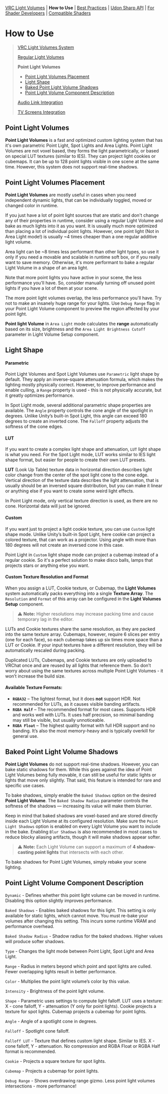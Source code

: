 [VRC Light Volumes](../README.md) | **How to Use** | [Best Practices](../Documentation/BestPractices.md) | [Udon Sharp API](../Documentation/UdonSharpAPI.md) | [For Shader Developers](../Documentation/ForShaderDevelopers.md) | [Compatible Shaders](../Documentation/CompatibleShaders.md)

# How to Use

> [VRC Light Volumes System](../Documentation/HowToUse.md)
>
> [Regular Light Volumes](../Documentation/HowToUse_RegularLightVolumes.md)
>
> **Point Light Volumes**
>
> - [Point Light Volumes Placement](#Point-Light-Volumes-Placement)
> - [Light Shape](#Light-Shape)
> - [Baked Point Light Volume Shadows](#Baked-Point-Light-Volume-Shadows)
> - [Point Light Volume Component Description](#Point-Light-Volume-Component-Description)
>
> [Audio Link Integration](../Documentation/HowToUse_AudioLinkIntegration.md)
>
> [TV Screens Integration](../Documentation/HowToUse_TVScreensIntegration.md)

## Point Light Volumes

**Point Light Volumes** is a fast and optimized custom lighting system that has it's own parametric Point Light, Spot Lights and Area Lights. Point Light Volumes are not voxel based, they forms the light parametrically, or based on special LUT textures (similar to IES). They can project light cookies or cubemaps. It can be up to 128 point lights visible in one scene at the same time. However, this system does not support real-time shadows.

## Point Light Volumes Placement

**Point Light Volumes** are mostly useful in cases when you need independent dynamic lights, that can be individually toggled, moved or changed color in runtime.

If you just have a lot of point light sources that are static and don't change any of their properties in runtime, consider using a regular Light Volume and bake as much lights into it as you want. It is usually much more optimized than placing a lot of individual point lights. However, one point light (Not in Area Light mode!) is usually ~4 times cheaper than a one regular additive light volume.

Area light can be ~8 times less performant than other light types, so use it only if you need a movable and scalable in runtime soft box, or if you really want to save memory. Otherwise, it's more performant to bake a regular Light Volume in a shape of an area light.

Note that more point lights you have active in your scene, the less performance you'll have. So, consider manually turning off unused point lights if you have a lot of them at your scene.

The more point light volumes overlap, the less performance you'll have. Try not to make an insanely huge range for your lights. Use `Debug Range` flag in your Point Light Volume component to preview the region affected by your point light.

**Point light Volume** in `Area Light` mode calculates the **range** automatically based on its size, brightness and the `Area Light Brightness Cutoff` parameter in Light Volume Setup component.

## Light Shape

#### Parametric

Point Light Volumes and Spot Light Volumes use `Parametric` light shape by default. They apply an inverse-square attenuation formula, which makes the lighting mostly physically correct. However, to improve performance and enable culling, a `Range` property is used - this is not physically accurate, but it greatly optimizes performance.

In Spot Light mode, several additional parametric shape properties are available. The `Angle` property controls the cone angle of the spotlight in degrees. Unlike Unity’s built-in Spot Light, this angle can exceed 180 degrees to create an inverted cone. The `Falloff` property adjusts the softness of the cone edges.

#### LUT

If you want to create a complex light shape and attenuation, `LUT` light shape is what you need. For the Spot Light mode, LUT works similar to IES light shape format, but easier for people to create their own LUT presets.

**LUT** (Look Up Table) texture data in horizontal direction describes light color change from the center of the spot light cone to the cone edge. Vertical direction of the texture data describes the light attenuation, that is usually should be an inversed square distribution, but you can make it linear or anything else if you want to create some weird light effects.

In Point Light mode, only vertical texture direction is used, as there are no cone. Horizontal data will just be ignored.

#### Custom

If you want just to project a light cookie texture, you can use `Custom` light shape mode. Unlike Unity’s built-in Spot Light, here cookie can project a colored texture, that can work as a projector. Using angle with more than 180 degrees will not create an inversed cone in this case.

Point Light in `Custom` light shape mode can project a cubemap instead of a regular cookie. So it's a perfect solution to make disco balls, lamps that projects stars or anything else you want.

#### Custom Texture Resolution and Format

When you assign a LUT, Cookie texture, or Cubemap, the **Light Volumes** system automatically packs everything into a single **Texture Array**. The `Resolution` and `Format` of this array can be configured in the **Light Volumes Setup** component.

> ⚠️ **Note:** Higher resolutions may increase packing time and cause temporary lag in the editor.

LUTs and Cookie textures share the same resolution, as they are packed into the same texture array. Cubemaps, however, require 6 slices per entry (one for each face), so each cubemap takes up six times more space than a LUT or Cookie. If your input textures have a different resolution, they will be automatically rescaled during packing. 

Duplicated LUTs, Cubemaps, and Cookie textures are only uploaded to VRChat once and are reused by all lights that reference them. So don’t worry about using the same textures across multiple Point Light Volumes - it won’t increase the build size.

#### Available Texture Formats:

- **`RGBA32`** – The lightest format, but it does **not** support HDR. Not recommended for LUTs, as it causes visible banding artifacts.
- **`RGBA Half`** – The recommended format for most cases. Supports HDR and works well with LUTs. It uses half precision, so minimal banding may still be visible, but usually unnoticeable.
- **`RGBA Float`** – The highest quality format with full HDR support and no banding. It’s also the most memory-heavy and is typically overkill for general use.

## Baked Point Light Volume Shadows

**Point Light Volumes** do not support real-time shadows. However, you can bake static shadows for them. While this goes against the idea of Point Light Volumes being fully movable, it can still be useful for static lights or lights that move only slightly. That said, this feature is intended for rare and specific use cases.

To bake shadows, simply enable the `Baked Shadows` option on the desired **Point Light Volume**. The `Baked Shadow Radius` parameter controls the softness of the shadows — increasing its value will make them blurrier.

Keep in mind that baked shadows are voxel-based and are stored directly inside each Light Volume at its configured resolution. Make sure the `Point Light Shadows` option is enabled on every Light Volume you want to include in the bake. Enabling `Blur Shadows` is also recommended in most cases to reduce blocky aliasing artifacts, though it will make shadows appear softer.

> ⚠️ **Note:** Each Light Volume can support a maximum of **4 shadow-casting point lights** that intersects with each other.

To bake shadows for Point Light Volumes, simply rebake your scene lighting.

## Point Light Volume Component Description

`Dynamic` - Defines whether this point light volume can be moved in runtime. Disabling this option slightly improves performance.

`Baked Shadows` - Enables baked shadows for this light. This setting is only available for static lights, which cannot move. You must re-bake your volumes after changing this setting. This incurs some runtime VRAM and performance overhead.

`Baked Shadow Radius` - Shadow radius for the baked shadows. Higher values will produce softer shadows.

`Type` - Changes the light mode between Point Light, Spot Light and Area Light.

`Range` - Radius in meters beyond which point and spot lights are culled. Fewer overlapping lights result in better performance.

`Color` - Multiplies the point light volume’s color by this value.

`Intensity` - Brightness of the point light volume.

`Shape` - Parametric uses settings to compute light falloff. LUT uses a texture: X - cone falloff, Y - attenuation (Y only for point lights). Cookie projects a texture for spot lights. Cubemap projects a cubemap for point lights.

`Angle` - Angle of a spotlight cone in degrees.

`Falloff` - Spotlight cone falloff.

`Falloff LUT` - Texture that defines custom light shape. Similar to IES. X - cone falloff, Y - attenuation. No compression and RGBA Float or RGBA Half format is recommended.

`Cookie` - Projects a square texture for spot lights.

`Cubemap` - Projects a cubemap for point lights.

`Debug Range` - Shows overdrawing range gizmo. Less point light volumes intersections - more performance!